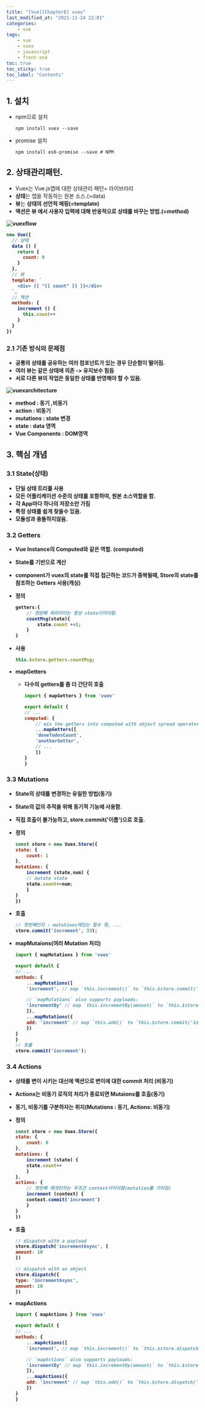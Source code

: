 ```yaml
---
title: "[Vue][Chapter8] vuex"
last_modified_at: "2021-11-24 22:01"
categories:
    - vue
tags:
    - vue
    - vuex
    - javascript
    - front-end
toc: true
toc_sticky: true
toc_label: "Contents"
---
```


## 1. 설치
* npm으로 설치

    ```text
    npm install vuex --save
    ```

* promise 설치

    ```text
    npm install es6-promise --save # NPM
    ```

## 2. 상태관리패턴.
* Vuex는 Vue.js앱에 대한 상태관리 패턴+ 라이브러리
* <strong>상태</strong>는 앱을 작동하는 원본 소스.(=data)
* <strong>뷰</strong>는 <strong>상태<strong>의 선언적 매핑(=template)
* <strong>액션</strong>은 <strong>뷰</strong> 에서 사용자 입력에 대해 반응적으로 상태를 바꾸는 방법.(=method)

![vuexflow](https://vuex.vuejs.org/flow.png)

```js
new Vue({
  // 상태
  data () {
    return {
      count: 0
    }
  },
  // 뷰
  template: `
    <div> {{ "{{ count" }} }}</div>
  `,
  // 액션
  methods: {
    increment () {
      this.count++
    }
  }
})
```
### 2.1 기존 방식의 문제점

* 공통의 상태를 공유하는 여러 컴포넌트가 있는 경우 단순함이 떨어짐. 
* 여러 뷰는 같은 상태에 의존 -> 유지보수 힘듬
* 서로 다른 뷰의 작업은 동일한 상태를 반영해야 할 수 있음.

![vuexarchitecture](https://vuex.vuejs.org/vuex.png)

* method : 동기 ,비동기
* action : 비동기
* mutations : state 변경
* state : data 영역
* Vue Components : DOM영역

## 3. 핵심 개념

### 3.1 State(상태)

* <strong>단일 상태 트리</strong>를 사용
* 모든 어플리케이션 수준의 상태를 포함하여, 원본 소스역할을 함.
* 각 App마다 하나의 저장소만 가짐
* 특정 상태를 쉽게 찾을수 있음.
* 모듈성과 충돌하지않음.

### 3.2 Getters

* Vue Instance의 Computed와 같은 역할. (computed)
* State를 기반으로 계산
* component가 vuex의 state를 직접 접근하는 코드가 중복될때, Store의 state를 참조하는 Getters 사용(캐싱)
* 정의

    ```js
    getters:{
        // 첫번째 파라미터는 항상 state이어야함.
        countMsg(state){
            state.count +=1;
        }
    }
    ```

* 사용

    ```js
    this.$store.getters.countMsg;
    ```

* mapGetters
    * 다수의 getters를 좀 더 간단히 호출

        ```js
        import { mapGetters } from 'vuex'

        export default {
        // ...
        computed: {
            // mix the getters into computed with object spread operator
            ...mapGetters([
            'doneTodosCount',
            'anotherGetter',
            // ...
            ])
        }
        }
        ```


### 3.3 Mutations

* State의 상태를 변경하는 유일한 방법(동기)
* State의 값의 추적을 위해 동기적 기능에 사용함.
* 직접 호출이 불가능하고, store.commit('이름')으로 호출.
* 정의

    ```js
    const store = new Vuex.Store({
    state: {
        count: 1
    },
    mutations: {
        increment (state,num) {
        // mutate state
        state.count+=num;
        }
    }
    })
    ```

* 호출

    ```js
    // 첫번째인자 : mutations에있는 함수 명, ...
    store.commit('increment', 33);
    ```

* mapMutaions(여러 Mutation 처리)

    ```js
    import { mapMutations } from 'vuex'

    export default {
    // ...
    methods: {
        ...mapMutations([
        'increment', // map `this.increment()` to `this.$store.commit('increment')`

        // `mapMutations` also supports payloads:
        'incrementBy' // map `this.incrementBy(amount)` to `this.$store.commit('incrementBy', amount)`
        ]),
        ...mapMutations({
        add: 'increment' // map `this.add()` to `this.$store.commit('increment')`
        })
    }
    }
    // 호출
    store.commit('increment');
    ```

### 3.4 Actions

* 상태를 변이 시키는 대신에 액션으로 변이에 대한 commit 처리 (비동기)
* Actions는 비동기 로직의 처리가 종료되면 Mutaions를 호출(동기)
* 동기, 비동기를 구분하자는 취지(Mutations : 동기, Actions: 비동기)
* 정의

    ```js
    const store = new Vuex.Store({
    state: {
        count: 0
    },
    mutations: {
        increment (state) {
        state.count++
        }
    },
    actions: {
        // 첫번째 매개인자는 무조건 context이어야함(mutation를 가리킴)
        increment (context) {
        context.commit('increment')
        }
    }
    })
    ```

* 호출

    ```js
    // dispatch with a payload
    store.dispatch('incrementAsync', {
    amount: 10
    })

    // dispatch with an object
    store.dispatch({
    type: 'incrementAsync',
    amount: 10
    })
    ```

* mapActions

    ```js
    import { mapActions } from 'vuex'

    export default {
    // ...
    methods: {
        ...mapActions([
        'increment', // map `this.increment()` to `this.$store.dispatch('increment')`

        // `mapActions` also supports payloads:
        'incrementBy' // map `this.incrementBy(amount)` to `this.$store.dispatch('incrementBy', amount)`
        ]),
        ...mapActions({
        add: 'increment' // map `this.add()` to `this.$store.dispatch('increment')`
        })
    }
    }
    ```